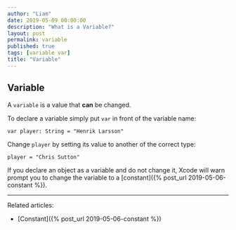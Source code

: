 ```yaml
---
author: "Liam"
date: 2019-05-09 00:00:00
description: "What is a Variable?"
layout: post
permalink: variable
published: true
tags: [variable var]
title: "Variable"
---
```


## Variable

A `variable` is a value that **can** be changed.

To declare a variable simply put `var` in front of the variable name:

```
var player: String = "Henrik Larsson"
```

Change `player` by setting its value to another of the correct type:

```
player = "Chris Sutton"
```

If you declare an object as a variable and do not change it, Xcode will warn prompt you to change the variable to a [constant]({% post_url 2019-05-06-constant %}).

---

Related articles:
- [Constant]({% post_url 2019-05-06-constant %})
